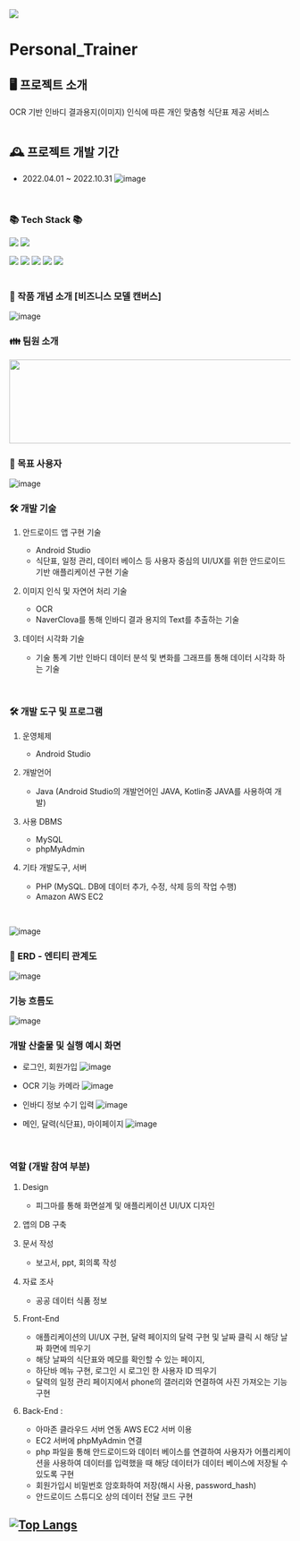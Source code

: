 <img src="https://capsule-render.vercel.app/api?type=waving&color=D9E3FF&height=190&section=header&text=Portfolio&fontSize=70" />
<br>

# Personal_Trainer

## 🖥️ 프로젝트 소개 
OCR 기반 인바디 결과용지(이미지) 인식에 따른 개인 맞춤형 식단표 제공 서비스  
<br>

## 🕰️ 프로젝트 개발 기간
* 2022.04.01 ~ 2022.10.31
![image](https://user-images.githubusercontent.com/89902489/199335382-db12c2e4-9574-4911-9d25-3966071f1c84.png)
<br>

### 	📚 Tech Stack	📚
<img src="https://img.shields.io/badge/Android Studio-3DDC84?style=flat&logo=Android Studio&logoColor=white"/> <img src="https://img.shields.io/badge/JAVA-483D8B?style=flat&logo=JAVA&logoColor=white"/> 

<img src="https://img.shields.io/badge/MySQL-4479A1?style=flat&logo=MySQL&logoColor=white"/> <img src="https://img.shields.io/badge/phpMyAdmin-6C78AF?style=flat&logo=phpMyAdmin&logoColor=white"/>
<img src="https://img.shields.io/badge/PHP-777BB4?style=flat&logo=PHP&logoColor=white"/>   <img src="https://img.shields.io/badge/Amazon AWS-232F3E?style=flate&logo=Amazon AWS&logoColor=white"/> <img src="https://img.shields.io/badge/NGINX-009639?style=flat&logo=NGINX&logoColor=white"/>
<br>
<br>

### 📌 작품 개념 소개 [비즈니스 모델 캔버스]
![image](https://user-images.githubusercontent.com/89902489/199335848-07c9114e-a181-497e-95ac-c3dfb3176604.png)
<br>

### 👪 팀원 소개 
<img src="https://user-images.githubusercontent.com/89902489/199382170-3aa1017e-6232-45b6-aa1d-f1b584604a3e.png" width="700" height="150">

<br>



### 📱 목표 사용자 
![image](https://user-images.githubusercontent.com/89902489/199339555-de108da1-0c73-46f8-8faf-12e851323b08.png)
<br>


### 🛠 개발 기술 
1. 안드로이드 앱 구현 기술
   - Android Studio 
   - 식단표, 일정 관리, 데이터 베이스 등 사용자 중심의 UI/UX를 위한 안드로이드 기반 애플리케이션 구현 기술

2. 이미지 인식 및 자연어 처리 기술
   - OCR
   - NaverClova를 통해 인바디 결과 용지의 Text를 추출하는 기술

3. 데이터 시각화 기술
   - 기술 통계 기반 인바디 데이터 분석 및 변화를 그래프를 통해 데이터 시각화 하는 기술      
<br>

### 🛠 개발 도구 및 프로그램
1. 운영체제
   - Android Studio 

2. 개발언어 
   - Java (Android Studio의 개발언어인 JAVA, Kotlin중 JAVA를 사용하여 개발)

3. 사용 DBMS
   - MySQL
   - phpMyAdmin

4. 기타 개발도구, 서버  
   - PHP (MySQL. DB에 데이터 추가, 수정, 삭제 등의 작업 수행)
   - Amazon AWS EC2
<br>

![image](https://user-images.githubusercontent.com/89902489/199371651-b4402fe2-43b8-4e66-bfa2-919d62a7f1cc.png)
<br>

### 📘 ERD - 엔티티 관계도 
![image](https://user-images.githubusercontent.com/89902489/199372086-8b2c00f4-2333-45a2-93a3-d2c1c855472c.png)

### 기능 흐름도 
![image](https://user-images.githubusercontent.com/89902489/199372118-844a6829-cdf9-4e9e-8876-e509b8308b98.png)

### 개발 산출물 및 실행 예시 화면 
  * 로그인, 회원가입
![image](https://user-images.githubusercontent.com/89902489/199336124-7634b02f-dec2-49e8-a069-8fab29b36adf.png)

  * OCR 기능 카메라 
![image](https://user-images.githubusercontent.com/89902489/199336210-cd5a8d22-7a83-4fff-bcb7-d50202f420e6.png)

  * 인바디 정보 수기 입력
![image](https://user-images.githubusercontent.com/89902489/199336292-6c970b33-40da-4052-a136-e90da5d74f72.png)

  * 메인, 달력(식단표), 마이페이지 
![image](https://user-images.githubusercontent.com/89902489/199336364-d35eb8ab-2295-4add-a838-e63cd3eeac89.png)
<br>

### 역할 (개발 참여 부분)
1. Design 
   - 피그마를 통해 화면설계 및  애플리케이션 UI/UX 디자인 

2. 앱의 DB 구축

3. 문서 작성 
   - 보고서, ppt, 회의록 작성

4. 자료 조사 
   - 공공 데이터 식품 정보

5. Front-End 
   - 애플리케이션의 UI/UX 구현, 달력 페이지의 달력 구현 및 날짜 클릭 시 해당 날짜 화면에 띄우기
   - 해당 날짜의 식단표와 메모를 확인할 수 있는 페이지,
   - 하단바 메뉴 구현, 로그인 시 로그인 한 사용자 ID 띄우기 
   - 달력의 일정 관리 페이지에서 phone의 갤러리와 연결하여 사진 가져오는 기능 구현
 
6. Back-End :  
   - 아마존 클라우드 서버 연동 AWS EC2 서버 이용
   - EC2 서버에 phpMyAdmin 연결
   - php 파일을 통해 안드로이드와 데이터 베이스를 연결하여 사용자가 어플리케이션을 사용하여 데이터를 입력했을 때 해당 데이터가 데이터 베이스에 저장될 수 있도록 구현
   - 회원가입시 비밀번호 암호화하여 저장(해시 사용, password_hash) 
   - 안드로이드 스튜디오 상의 데이터 전달 코드 구현



## [![Top Langs](https://github-readme-stats.vercel.app/api/top-langs/?username=jeonsumin1)](https://github.com/jeonsumin1/github-readme-stats)
